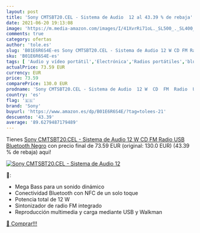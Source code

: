 ```yaml
---
layout: post
title: 'Sony CMTSBT20.CEL - Sistema de Audio  12 al 43.39 % de rebaja'
date: 2021-06-20 19:13:08
image: 'https://m.media-amazon.com/images/I/41XvrRi71oL._SL500_._SL400_.jpg'
comments: true
category: ofertas
author: 'tole.es'
slug: 'B01E6R6S4E-es Sony CMTSBT20.CEL - Sistema de Audio 12 W CD FM Radio USB...'
sku: 'B01E6R6S4E-es'
tags: [ 'Audio y vídeo portátil','Electrónica','Radios portátiles','bluetooth','sony', ]
actualPrice: 73.59 EUR
currency: EUR
price: 73.59
comparePrice: 130.0 EUR
prodname: 'Sony CMTSBT20.CEL - Sistema de Audio  12 W  CD  FM  Radio  USB  Bluetooth   Negro'
country: 'es'
flag: '🇪🇸'
brand: 'Sony'
buyurl: 'https://www.amazon.es/dp/B01E6R6S4E/?tag=tolees-21'
descuento: '43.39'
average: '89.6279487179489'
---
```


Tienes [Sony CMTSBT20.CEL - Sistema de Audio  12 W  CD  FM  Radio  USB  Bluetooth   Negro](https://www.amazon.es/dp/B01E6R6S4E/?tag=tolees-21) con precio final de  73.59 EUR (original: 130.0 EUR) (43.39 %  de rebaja) aqui!

[![Sony CMTSBT20.CEL - Sistema de Audio  12](https://m.media-amazon.com/images/I/41XvrRi71oL._SL500_._SL400_.jpg)](https://www.amazon.es/dp/B01E6R6S4E/?tag=tolees-21)

🔎:

- Mega Bass para un sonido dinámico
- Conectividad Bluetooth con NFC de un solo toque
- Potencia total de 12 W
- Sintonizador de radio FM integrado
- Reproducción multimedia y carga mediante USB y Walkman

[🛒 Comprar!!!](https://www.amazon.es/dp/B01E6R6S4E/?tag=tolees-21)
